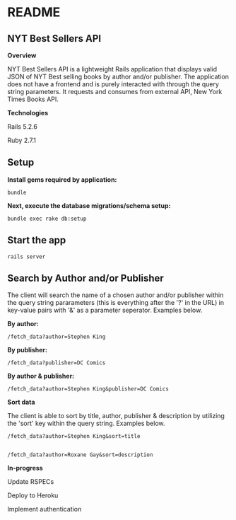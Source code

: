 # README

## NYT Best Sellers API
<!-- [LiveSite](www.site.come) -->

**Overview**

NYT Best Sellers API is a lightweight Rails application that displays valid JSON of NYT Best selling books by author and/or publisher. The application does not have a frontend and is purely interacted with through the query string parameters. It requests and consumes from external API, New York Times Books API.


**Technologies**

Rails 5.2.6

Ruby 2.7.1

## Setup
**Install gems required by application:** 

    bundle

**Next, execute the database migrations/schema setup:**

	bundle exec rake db:setup

## Start the app

    rails server

## Search by Author and/or Publisher

The client will search the name of a chosen author and/or publisher within the query string pararameters (this is everything after the '?' in the URL) in key-value pairs with '&' as a parameter seperator. Examples below.

**By author:**

    /fetch_data?author=Stephen King
    
**By publisher:**

    /fetch_data?publisher=DC Comics
    
**By author & publisher:**

    /fetch_data?author=Stephen King&publisher=DC Comics
    

**Sort data**

The client is able to sort by title, author, publisher & description by utilizing the 'sort' key within the query string. Examples below.

    /fetch_data?author=Stephen King&sort=title


    /fetch_data?author=Roxane Gay&sort=description


**In-progress**

Update RSPECs

Deploy to Heroku

Implement authentication
